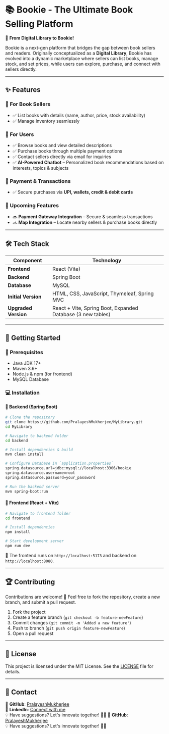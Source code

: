 # 📚 Bookie - The Ultimate Book Selling Platform

🚀 **From Digital Library to Bookie!**

Bookie is a next-gen platform that bridges the gap between book sellers and readers. Originally conceptualized as a **Digital Library**, Bookie has evolved into a dynamic marketplace where sellers can list books, manage stock, and set prices, while users can explore, purchase, and connect with sellers directly.

---

## ✨ Features

### 🔹 For Book Sellers
- ✅ List books with details (name, author, price, stock availability)
- ✅ Manage inventory seamlessly

### 🔹 For Users
- ✅ Browse books and view detailed descriptions
- ✅ Purchase books through multiple payment options
- ✅ Contact sellers directly via email for inquiries
- ✅ **AI-Powered Chatbot** – Personalized book recommendations based on interests, topics & subjects

### 🔹 Payment & Transactions
- ✅ Secure purchases via **UPI, wallets, credit & debit cards**

### 🚀 Upcoming Features
- 🔜 **Payment Gateway Integration** – Secure & seamless transactions
- 🔜 **Map Integration** – Locate nearby sellers & purchase books directly

---

## 🛠 Tech Stack

| Component  | Technology |
|------------|------------|
| **Frontend**  | React (Vite) |
| **Backend**  | Spring Boot |
| **Database**  | MySQL |
| **Initial Version**  | HTML, CSS, JavaScript, Thymeleaf, Spring MVC |
| **Upgraded Version**  | React + Vite, Spring Boot, Expanded Database (3 new tables) |

---

## 🚀 Getting Started

### 🔧 Prerequisites
- Java JDK 17+
- Maven 3.6+
- Node.js & npm (for frontend)
- MySQL Database

### 💻 Installation

#### 🔹 Backend (Spring Boot)
```bash
# Clone the repository
git clone https://github.com/PralayeshMukherjee/MyLibrary.git
cd MyLibrary

# Navigate to backend folder
cd backend

# Install dependencies & build
mvn clean install

# Configure Database in `application.properties`
spring.datasource.url=jdbc:mysql://localhost:3306/bookie
spring.datasource.username=root
spring.datasource.password=your_password

# Run the backend server
mvn spring-boot:run
```

#### 🔹 Frontend (React + Vite)
```bash
# Navigate to frontend folder
cd frontend

# Install dependencies
npm install

# Start development server
npm run dev
```

📌 The frontend runs on `http://localhost:5173` and backend on `http://localhost:8080`.

---

## 🏆 Contributing

Contributions are welcome! 🎉 Feel free to fork the repository, create a new branch, and submit a pull request.

1. Fork the project
2. Create a feature branch (`git checkout -b feature-newFeature`)
3. Commit changes (`git commit -m 'Added a new feature'`)
4. Push to branch (`git push origin feature-newFeature`)
5. Open a pull request

---

## 📄 License
This project is licensed under the MIT License. See the [LICENSE](LICENSE) file for details.

---

## 📩 Contact
🔗 **GitHub**: [PralayeshMukherjee](https://github.com/PralayeshMukherjee)  
🔗 **LinkedIn**: [Connect with me](https://www.linkedin.com/in/pralayesh-mukherjee-756a8b276/)  
💡 Have suggestions? Let's innovate together! 🚀📖
🔗 **GitHub**: [PralayeshMukherjee](https://github.com/PralayeshMukherjee)  
💡 Have suggestions? Let's innovate together! 🚀📖

